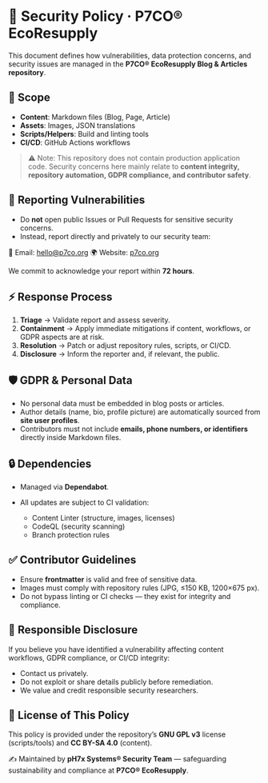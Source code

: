 # 🔐 Security Policy · P7CO® EcoResupply

This document defines how vulnerabilities, data protection concerns, and security issues are managed in the **P7CO® EcoResupply Blog & Articles repository**.

## 📌 Scope

* **Content**: Markdown files (Blog, Page, Article)
* **Assets**: Images, JSON translations
* **Scripts/Helpers**: Build and linting tools
* **CI/CD**: GitHub Actions workflows

> ⚠️ Note: This repository does not contain production application code. Security concerns here mainly relate to **content integrity, repository automation, GDPR compliance, and contributor safety**.

## 📩 Reporting Vulnerabilities

* Do **not** open public Issues or Pull Requests for sensitive security concerns.
* Instead, report directly and privately to our security team:

📧 Email: [hello@p7co.org](mailto:hello@p7co.org)
🌍 Website: [p7co.org](https://p7co.org)

We commit to acknowledge your report within **72 hours**.

## ⚡ Response Process

1. **Triage** → Validate report and assess severity.
2. **Containment** → Apply immediate mitigations if content, workflows, or GDPR aspects are at risk.
3. **Resolution** → Patch or adjust repository rules, scripts, or CI/CD.
4. **Disclosure** → Inform the reporter and, if relevant, the public.

## 🛡️ GDPR & Personal Data

* No personal data must be embedded in blog posts or articles.
* Author details (name, bio, profile picture) are automatically sourced from **site user profiles**.
* Contributors must not include **emails, phone numbers, or identifiers** directly inside Markdown files.

## 🔒 Dependencies

* Managed via **Dependabot**.
* All updates are subject to CI validation:

  * Content Linter (structure, images, licenses)
  * CodeQL (security scanning)
  * Branch protection rules

## ✅ Contributor Guidelines

* Ensure **frontmatter** is valid and free of sensitive data.
* Images must comply with repository rules (JPG, ≤150 KB, 1200×675 px).
* Do not bypass linting or CI checks — they exist for integrity and compliance.

## 🧭 Responsible Disclosure

If you believe you have identified a vulnerability affecting content workflows, GDPR compliance, or CI/CD integrity:

* Contact us privately.
* Do not exploit or share details publicly before remediation.
* We value and credit responsible security researchers.

## 📜 License of This Policy

This policy is provided under the repository’s **GNU GPL v3** license (scripts/tools) and **CC BY-SA 4.0** (content).

✍️ Maintained by **pH7x Systems® Security Team** — safeguarding sustainability and compliance at **P7CO® EcoResupply**.
